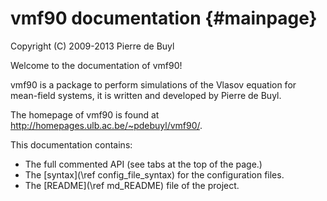 vmf90 documentation {#mainpage}
===================

Copyright (C) 2009-2013 Pierre de Buyl

Welcome to the documentation of vmf90!

vmf90 is a package to perform simulations of the Vlasov equation for mean-field
systems, it is written and developed by Pierre de Buyl.

The homepage of vmf90 is found at <a href="http://homepages.ulb.ac.be/~pdebuyl/vmf90/">http://homepages.ulb.ac.be/~pdebuyl/vmf90/</a>.

This documentation contains:
- The full commented API (see tabs at the top of the page.)
- The [syntax](\ref config_file_syntax) for the configuration files.
- The [README](\ref md_README) file of the project.

